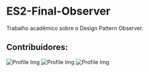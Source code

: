# ES2-Final-Observer
Trabalho acadêmico sobre o Design Pattern Observer.

## Contribuidores:
<img alt="Profile Img" src="https://github.com/GabrielCosta-Abap/ES2-Final-Observer/blob/main/github.com/GabrielCosta-Abap"></img>
<img alt="Profile Img" src="https://github.com/GabrielCosta-Abap/ES2-Final-Observer/blob/main/github.com/GabrielCosta-Abap"></img>
<img alt="Profile Img" src="https://github.com/GabrielCosta-Abap/ES2-Final-Observer/blob/main/github.com/GabrielCosta-Abap"></img>
